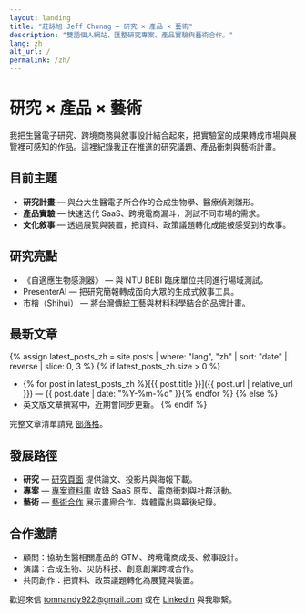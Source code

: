 ```yaml
---
layout: landing
title: "莊詠旭 Jeff Chunag — 研究 × 產品 × 藝術"
description: "雙語個人網站，匯整研究專案、產品實驗與藝術合作。"
lang: zh
alt_url: /
permalink: /zh/
---
```


# 研究 × 產品 × 藝術

我把生醫電子研究、跨境商務與敘事設計結合起來，把實驗室的成果轉成市場與展覽裡可感知的作品。這裡紀錄我正在推進的研究議題、產品衝刺與藝術計畫。

## 目前主題

- **研究計畫** — 與台大生醫電子所合作的合成生物學、醫療偵測雛形。
- **產品實驗** — 快速迭代 SaaS、跨境電商漏斗，測試不同市場的需求。
- **文化敘事** — 透過展覽與裝置，把資料、政策議題轉化成能被感受到的故事。

## 研究亮點

- 《自適應生物感測器》 — 與 NTU BEBI 臨床單位共同進行場域測試。
- PresenterAI — 把研究簡報轉成面向大眾的生成式敘事工具。
- 市檜（Shihui） — 將台灣傳統工藝與材料科學結合的品牌計畫。

## 最新文章

{% assign latest_posts_zh = site.posts | where: "lang", "zh" | sort: "date" | reverse | slice: 0, 3 %}
{% if latest_posts_zh.size > 0 %}
- {% for post in latest_posts_zh %}[{{ post.title }}]({{ post.url | relative_url }}) — {{ post.date | date: "%Y-%m-%d" }}{% endfor %}
{% else %}
- 英文版文章撰寫中，近期會同步更新。
{% endif %}

完整文章清單請見 [部落格](/zh/blog/)。

## 發展路徑

- **研究** — [研究頁面](/zh/research/) 提供論文、投影片與海報下載。
- **專案** — [專案資料庫](/zh/projects/) 收錄 SaaS 原型、電商衝刺與社群活動。
- **藝術** — [藝術合作](/zh/art/) 展示畫廊合作、媒體露出與幕後紀錄。

## 合作邀請

- 顧問：協助生醫相關產品的 GTM、跨境電商成長、敘事設計。
- 演講：合成生物、災防科技、創意創業跨域合作。
- 共同創作：把資料、政策議題轉化為展覽與裝置。

歡迎來信 [tomnandy922@gmail.com](mailto:tomnandy922@gmail.com) 或在 [LinkedIn](https://www.linkedin.com/in/jeff-zhuang-b45117316) 與我聯繫。
